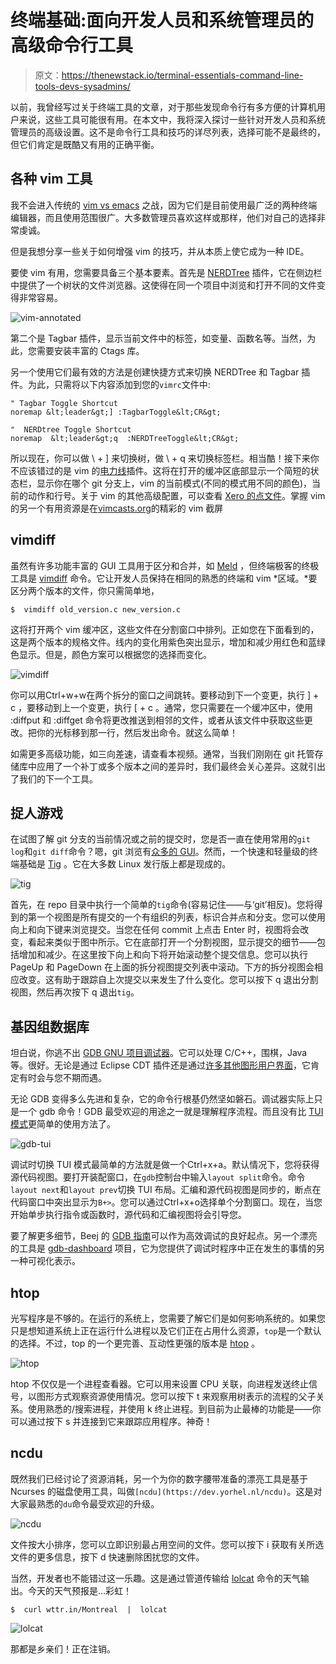 # 终端基础:面向开发人员和系统管理员的高级命令行工具

> 原文：<https://thenewstack.io/terminal-essentials-command-line-tools-devs-sysadmins/>

以前，我曾经写过关于终端工具的文章，对于那些发现命令行有多方便的计算机用户来说，这些工具可能很有用。在本文中，我将深入探讨一些针对开发人员和系统管理员的高级设置。这不是命令行工具和技巧的详尽列表，选择可能不是最终的，但它们肯定是既酷又有用的正确平衡。

## 各种 vim 工具

我不会进入传统的 [vim vs emacs](https://www.prismnet.com/~dierdorf/emacsvi.html) 之战，因为它们是目前使用最广泛的两种终端编辑器，而且使用范围很广。大多数管理员喜欢这样或那样，他们对自己的选择非常虔诚。

但是我想分享一些关于如何增强 vim 的技巧，并从本质上使它成为一种 IDE。

要使 vim 有用，您需要具备三个基本要素。首先是 [NERDTree](https://github.com/scrooloose/nerdtree) 插件，它在侧边栏中提供了一个树状的文件浏览器。这使得在同一个项目中浏览和打开不同的文件变得非常容易。

![vim-annotated](img/8d52e358aa89ffb677d673884cfc77d8.png)

第二个是 Tagbar 插件，显示当前文件中的标签，如变量、函数名等。当然，为此，您需要安装丰富的 Ctags 库。

另一个使用它们最有效的方法是创建快捷方式来切换 NERDTree 和 Tagbar 插件。为此，只需将以下内容添加到您的`vimrc`文件中:

```
" Tagbar Toggle Shortcut
noremap &lt;leader&gt;] :TagbarToggle&lt;CR&gt;

"  NERDtree Toggle Shortcut
noremap  &lt;leader&gt;q  :NERDTreeToggle&lt;CR&gt;

```

所以现在，你可以做 \ + ] 来切换树，做 \ + q 来切换标签栏。相当酷！接下来你不应该错过的是 vim 的[电力线](https://github.com/powerline/powerline)插件。这将在打开的缓冲区底部显示一个简短的状态栏，显示你在哪个 git 分支上，vim 的当前模式(不同的模式用不同的颜色)，当前的动作和行号。关于 vim 的其他高级配置，可以查看 [Xero 的点文件](https://github.com/xero/dotfiles#vim)。掌握 vim 的另一个有用资源是在[vimcasts.org](http://vimcasts.org/)的精彩的 vim 截屏

## vimdiff

虽然有许多功能丰富的 GUI 工具用于区分和合并，如 [Meld](http://meldmerge.org/) ，但终端极客的终极工具是 [vimdiff](https://gist.github.com/mattratleph/4026987) 命令。它让开发人员保持在相同的熟悉的终端和 vim *区域。*要区分两个版本的文件，你只需简单地，

```
$  vimdiff old_version.c new_version.c

```

这将打开两个 vim 缓冲区，这些文件在分割窗口中排列。正如您在下面看到的，这是两个版本的规格文件。线内的变化用紫色突出显示，增加和减少用红色和蓝绿色显示。但是，颜色方案可以根据您的选择而变化。

![vimdiff](img/97da443830f8abe381961570620ddc30.png)

你可以用Ctrl+w+w在两个拆分的窗口之间跳转。要移动到下一个变更，执行 ] + c ，要移动到上一个变更，执行 [ + c 。通常，您只需要在一个缓冲区中，使用 :diffput 和 :diffget 命令将更改推送到相邻的文件，或者从该文件中获取这些更改。把你的光标移到那一行，然后发出命令。就这么简单！

如需更多高级功能，如三向差速，请查看本视频。通常，当我们刚刚在 git 托管存储库中应用了一个补丁或多个版本之间的差异时，我们最终会关心差异。这就引出了我们的下一个工具。

## 捉人游戏

在试图了解 git 分支的当前情况或之前的提交时，您是否一直在使用常用的`git log`和`git diff`命令？嗯，git 浏览有[众多的 GUI](https://git-scm.com/download/gui/linux)。然而，一个快速和轻量级的终端基础是 [Tig](https://github.com/jonas/tig) 。它在大多数 Linux 发行版上都是现成的。

![tig](img/0d8b9aa006f91f163575b9415515e27e.png)

首先，在 repo 目录中执行一个简单的`tig`命令(容易记住——与‘git’相反)。您将得到的第一个视图是所有提交的一个有组织的列表，标识合并点和分支。您可以使用向上和向下键来浏览提交。当您在任何 commit 上点击 Enter 时，视图将会改变，看起来类似于图中所示。它在底部打开一个分割视图，显示提交的细节——包括增加和减少。在这里按下向上和向下将开始滚动整个提交信息。您可以执行 PageUp 和 PageDown 在上面的拆分视图提交列表中滚动。下方的拆分视图会相应改变。这有助于跟踪自上次提交以来发生了什么变化。您可以按下 q 退出分割视图，然后再次按下 q 退出`tig`。

## 基因组数据库

坦白说，你逃不出 [GDB GNU 项目调试器](https://www.gnu.org/software/gdb/)。它可以处理 C/C++，围棋，Java 等。很好。无论是通过 Eclipse CDT 插件还是通过[许多其他图形用户界面](https://sourceware.org/gdb/wiki/GDB%20Front%20Ends)，它肯定有时会与您不期而遇。

无论 GDB 变得多么先进和复杂，它的命令行根基仍然坚如磐石。调试器实际上只是一个 gdb 命令！GDB 最受欢迎的用途之一就是理解程序流程。而且没有比 [TUI 模式](https://sourceware.org/gdb/onlinedocs/gdb/TUI.html)更简单的使用方法了。

![gdb-tui](img/cbd801fbf9ec9d71e76af5feaf96cafa.png)

调试时切换 TUI 模式最简单的方法就是做一个Ctrl+x+a。默认情况下，您将获得源代码视图。要打开装配窗口，在`gdb`控制台中输入`layout split`命令。命令`layout next`和`layout prev`切换 TUI 布局。汇编和源代码视图是同步的，断点在代码窗口中突出显示为`B+>`。您可以通过Ctrl+x+o选择单个分割窗口。现在，当您开始单步执行指令或函数时，源代码和汇编视图将会引导您。

要了解更多细节，Beej 的 [GDB 指南](https://beej.us/guide/bggdb/)可以作为高效调试的良好起点。另一个漂亮的工具是 [gdb-dashboard](https://github.com/cyrus-and/gdb-dashboard) 项目，它为您提供了调试时程序中正在发生的事情的另一种可视化表示。

## htop

光写程序是不够的。在运行的系统上，您需要了解它们是如何影响系统的。如果您只是想知道系统上正在运行什么进程以及它们正在占用什么资源，`top`是一个默认的选择。不过，top 的一个更完善、互动性更强的版本是 [htop](http://hisham.hm/htop/) 。

![htop](img/bb580375be4fb4af22566b2261f6e1d3.png)

htop 不仅仅是一个进程查看器。它可以用来设置 CPU 关联，向进程发送终止信号，以图形方式观察资源使用情况。您可以按下 t 来观察用树表示的流程的父子关系。使用熟悉的/搜索进程，并使用 k 终止进程。到目前为止最棒的功能是——你可以通过按下 s 并连接到它来跟踪应用程序。神奇！

## ncdu

既然我们已经讨论了资源消耗，另一个为你的数字腰带准备的漂亮工具是基于 Ncurses 的磁盘使用工具，叫做`[ncdu](https://dev.yorhel.nl/ncdu)`。这是对大家最熟悉的`du`命令最受欢迎的升级。

![ncdu](img/334645ca0dce2fdb1e88b4e6f2a51109.png)

文件按大小排序，您可以立即识别最占用空间的文件。您可以按下 i 获取有关所选文件的更多信息，按下 d 快速删除困扰您的文件。

当然，开发者也不能错过这一乐趣。这是通过管道传输给 [lolcat](https://github.com/busyloop/lolcat) 命令的天气输出。今天的天气预报是…彩虹！

```
$  curl wttr.in/Montreal  |  lolcat

```

![lolcat](img/97a7c786f94c3ddf50f96ffc29d916d2.png)

那都是乡亲们！正在注销。

<svg xmlns:xlink="http://www.w3.org/1999/xlink" viewBox="0 0 68 31" version="1.1"><title>Group</title> <desc>Created with Sketch.</desc></svg>